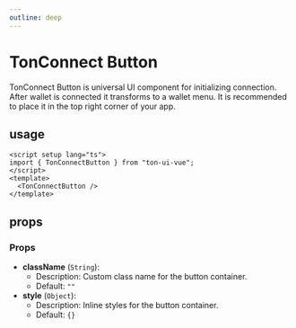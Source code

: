 ```yaml
---
outline: deep
---
```


# TonConnect Button

TonConnect Button is universal UI component for initializing connection.
After wallet is connected it transforms to a wallet menu.
It is recommended to place it in the top right corner of your app.

## usage

```vue
<script setup lang="ts">
import { TonConnectButton } from "ton-ui-vue";
</script>
<template>
  <TonConnectButton />
</template>
```

## props

### Props

- **className** (`String`):
  - Description: Custom class name for the button container.
  - Default: `""`
- **style** (`Object`):
  - Description: Inline styles for the button container.
  - Default: `{}`

